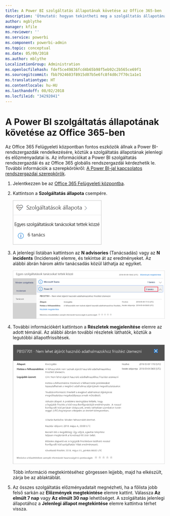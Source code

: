 ```yaml
---
title: A Power BI szolgáltatás állapotának követése az Office 365-ben
description: 'Útmutató: hogyan tekintheti meg a szolgáltatás állapotának jelenlegi és előzményadatait az Office 365 Felügyeleti központban.'
author: mgblythe
manager: kfile
ms.reviewer: ''
ms.service: powerbi
ms.component: powerbi-admin
ms.topic: conceptual
ms.date: 05/09/2018
ms.author: mblythe
LocalizationGroup: Administration
ms.openlocfilehash: fdef5ce49836fcd4b65b98f5eb92c2b565ce69f1
ms.sourcegitcommit: fbb7924603f8915d07b5e6fc8f4d0c7f70c1a1e1
ms.translationtype: HT
ms.contentlocale: hu-HU
ms.lasthandoff: 08/02/2018
ms.locfileid: "34292041"
---
```

# <a name="track-power-bi-service-health-in-office-365"></a>A Power BI szolgáltatás állapotának követése az Office 365-ben

Az Office 365 Felügyeleti központban fontos eszközök állnak a Power BI-rendszergazdák rendelkezésére, köztük a szolgáltatás állapotának jelenlegi és előzményadatai is. Az információkat a Power BI szolgáltatás rendszergazdái és az Office 365 globális rendszergazdái kérdezhetik le. További információk a szerepkörökről: [A Power BI-jal kapcsolatos rendszergazdai szerepkörök](service-admin-administering-power-bi-in-your-organization.md#administrator-roles-related-to-power-bi).


1. Jelentkezzen be az [Office 365 Felügyeleti központba](https://portal.office.com/adminportal).

2. Kattintson a **Szolgáltatás állapota** csempére.

    ![Szolgáltatás állapota csempe](media/service-admin-health/service-health-tile.png)

3. A jelenlegi listában kattintson az **N advisories** (Tanácsadás) vagy az **N incidents** (Incidensek) elemre, és tekintse át az eredményeket. Az alábbi ábrán három aktív tanácsadás közül láthatja az egyiket.

    ![Aktív tanácsadások](media/service-admin-health/active-advisories.png)

4. További információkért kattintson a **Részletek megjelenítése** elemre az adott témánál. Az alábbi ábrán további részletek láthatók, köztük a legutóbbi állapotfrissítések.

    ![Tanácsadások részletei](media/service-admin-health/advisory-details.png)

    Több információ megtekintéséhez görgessen lejjebb, majd ha elkészült, zárja be az ablaktáblát.

5. Az összes szolgáltatás előzményadatait megnézheti, ha a főlista jobb felső sarkán az **Előzmények megtekintése** elemre kattint. Válassza **Az elmúlt 7 nap** vagy **Az elmúlt 30 nap** lehetőséget. A szolgáltatás jelenlegi állapotához a **Jelenlegi állapot megtekintése** elemre kattintva térhet vissza.